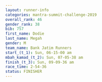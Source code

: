```yaml
---
layout: runner-info 
categories: mantra-summit-challenge-2019 
overall_rank: 46
gender_rank: 38
bib: 757
first_name: Dodie
last_name: Megah
gender: M
team_name: Bank Jatim Runners
start_(t_1): Sun, 06-15-00 am
mbah_kamad_(t_2): Sun, 07-05-38 am
finish_(t_3): Sun, 09-09-36 am
race_time: 2-54-36
status: FINISHER
---
```

